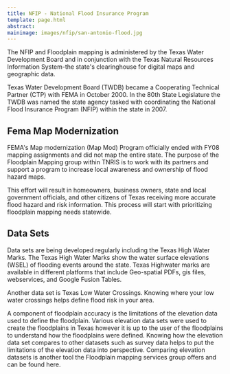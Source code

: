 ```yaml
---
title: NFIP - National Flood Insurance Program
template: page.html
abstract:
mainimage: images/nfip/san-antonio-flood.jpg
---
```


The NFIP and Floodplain mapping is administered by the Texas Water Development Board and in conjunction with the Texas Natural Resources Information System-the state's clearinghouse for digital maps and geographic data.

Texas Water Development Board (TWDB) became a Cooperating Technical Partner (CTP) with FEMA in October 2000. In the 80th State Legislature the TWDB was named the state agency tasked with coordinating the National Flood Insurance Program (NFIP) within the state in 2007.


## Fema Map Modernization

FEMA's Map modernization (Map Mod) Program officially ended with FY08 mapping assignments and did not map the entire state. The purpose of the Floodplain Mapping group within TNRIS is to work with its partners and support a program to increase local awareness and ownership of flood hazard maps.

This effort will result in homeowners, business owners, state and local government officials, and other citizens of Texas receiving more accurate flood hazard and risk information. This process will start with prioritizing floodplain mapping needs statewide.

## Data Sets

Data sets are being developed regularly including the Texas High Water Marks. The Texas High Water Marks show the water surface elevations (WSEL) of flooding events around the state. Texas Highwater marks are available in different platforms that include Geo-spatial PDFs, gis files, webservices, and Google Fusion Tables.

Another data set is Texas Low Water Crossings. Knowing where your low water crossings helps define flood risk in your area.

A component of floodplain accuracy is the limitations of the elevation data used to define the floodplain. Various elevation data sets were used to create the floodplains in Texas however it is up to the user of the floodplains to understand how the floodplains were defined. Knowing how the elevation data set compares to other datasets such as survey data helps to put the limitations of the elevation data into perspective. Comparing elevation datasets is another tool the Floodplain mapping services group offers and can be found here.
